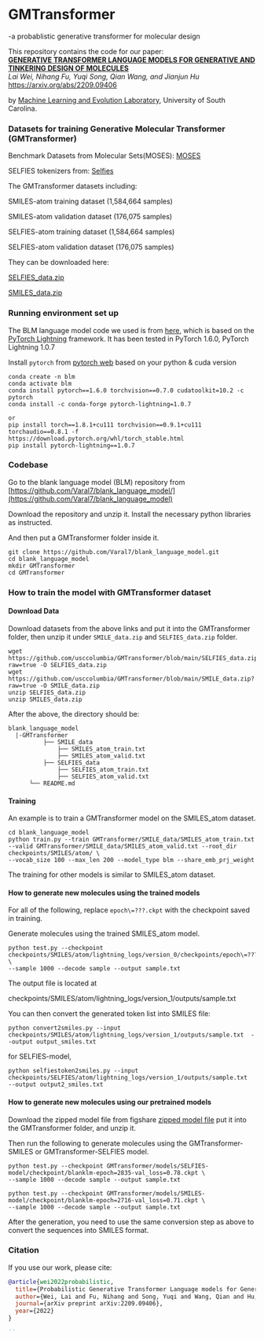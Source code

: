 # GMTransformer 
-a probablistic generative transformer for molecular design

This repository contains the code for our paper:  
[**GENERATIVE TRANSFORMER LANGUAGE MODELS FOR GENERATIVE AND TINKERING DESIGN OF MOLECULES**](https://arxiv.org/abs/2209.09406)  
*Lai Wei, Nihang Fu, Yuqi Song, Qian Wang, and Jianjun Hu* https://arxiv.org/abs/2209.09406

by <a href="http://mleg.cse.sc.edu" target="_blank">Machine Learning and Evolution Laboratory</a>, University of South Carolina.

### Datasets for training Generative Molecular Transformer (GMTransformer)

Benchmark Datasets from Molecular Sets(MOSES): [MOSES](https://github.com/molecularsets/moses)

SELFIES tokenizers from: [Selfies](https://github.com/aspuru-guzik-group/selfies)

The GMTransformer datasets including:

SMILES-atom training dataset (1,584,664 samples)

SMILES-atom validation dataset (176,075 samples)

SELFIES-atom training dataset (1,584,664 samples)

SELFIES-atom validation dataset (176,075 samples)

They can be downloaded here:

[SELFIES_data.zip](https://github.com/usccolumbia/GMTransformer/blob/main/SELFIES_data.zip)

[SMILES_data.zip](https://github.com/usccolumbia/GMTransformer/blob/main/SMILE_data.zip)

### Running environment set up

The BLM language model code we used is from [here](https://github.com/Varal7/blank_language_model), which is based on the [PyTorch Lightning](https://github.com/PyTorchLightning/pytorch-lightning) framework. It has been tested in PyTorch 1.6.0, PyTorch Lightning 1.0.7

Install `pytorch` from [pytorch web](https://pytorch.org/get-started/previous-versions/) based on your python & cuda version
```
conda create -n blm
conda activate blm
conda install pytorch==1.6.0 torchvision==0.7.0 cudatoolkit=10.2 -c pytorch
conda install -c conda-forge pytorch-lightning=1.0.7

or 
pip install torch==1.8.1+cu111 torchvision==0.9.1+cu111 torchaudio==0.8.1 -f https://download.pytorch.org/whl/torch_stable.html
pip install pytorch-lightning==1.0.7
```


### Codebase

Go to the blank language model (BLM) repository from [https://github.com/Varal7/blank_language_model/](https://github.com/Varal7/blank_language_model)

Download the repository and unzip it. Install the necessary python libraries as instructed.

And then put a GMTransformer folder inside it.

```
git clone https://github.com/Varal7/blank_language_model.git
cd blank_language_model
mkdir GMTransformer
cd GMTransformer

```

### How to train the model with GMTransformer dataset

#### Download Data
Download datasets from the above links and put it into the GMTransformer folder, then unzip it under `SMILE_data.zip` and `SELFIES_data.zip` folder.

```
wget https://github.com/usccolumbia/GMTransformer/blob/main/SELFIES_data.zip?raw=true -O SELFIES_data.zip
wget https://github.com/usccolumbia/GMTransformer/blob/main/SMILE_data.zip?raw=true -O SMILE_data.zip
unzip SELFIES_data.zip
unzip SMILES_data.zip
```

After the above, the directory should be:

```
blank_language_model
  |-GMTransformer
          ├── SMILE_data
              ├── SMILES_atom_train.txt
              ├── SMILES_atom_valid.txt
          ├── SELFIES_data
              ├── SELFIES_atom_train.txt
              ├── SELFIES_atom_valid.txt
      └── README.md
```

#### Training
An example is to train a GMTransformer model on the SMILES_atom dataset. 
```
cd blank_language_model
python train.py --train GMTransformer/SMILE_data/SMILES_atom_train.txt --valid GMTransformer/SMILE_data/SMILES_atom_valid.txt --root_dir checkpoints/SMILES/atom/ \
--vocab_size 100 --max_len 200 --model_type blm --share_emb_prj_weight
```
The training for other models is similar to SMILES_atom dataset.

#### How to generate new molecules using the trained models
For all of the following, replace `epoch\=???.ckpt` with the checkpoint saved in training.

Generate molecules using the trained SMILES_atom model.
```
python test.py --checkpoint checkpoints/SMILES/atom/lightning_logs/version_0/checkpoints/epoch\=???.ckpt \
--sample 1000 --decode sample --output sample.txt
```
The output file is located at

checkpoints/SMILES/atom/lightning_logs/version_1/outputs/sample.txt

You can then convert the generated token list into SMILES file:

```
python convert2smiles.py --input checkpoints/SMILES/atom/lightning_logs/version_1/outputs/sample.txt  --output output_smiles.txt
```

for SELFIES-model, 

```
python selfiestoken2smiles.py --input checkpoints/SELFIES/atom/lightning_logs/version_1/outputs/sample.txt  --output output2_smiles.txt
```

#### How to generate new molecules using our pretrained models

Download the zipped model file from figshare [zipped model file](https://figshare.com/articles/software/GMTransformer/21256338)
put it into the GMTransformer folder, and unzip it. 

Then run the following to generate molecules using the GMTransformer-SMILES or GMTransformer-SELFIES model.
```
python test.py --checkpoint GMTransformer/models/SELFIES-model/checkpoint/blanklm-epoch=2835-val_loss=0.78.ckpt \
--sample 1000 --decode sample --output sample.txt

python test.py --checkpoint GMTransformer/models/SMILES-model/checkpoint/blanklm-epoch=2716-val_loss=0.71.ckpt \
--sample 1000 --decode sample --output sample.txt
```
After the generation, you need to use the same conversion step as above to convert the sequences into SMILES format.



### Citation

If you use our work, please cite:

```bibtex
@article{wei2022probabilistic,
  title={Probabilistic Generative Transformer Language models for Generative Design of Molecules},
  author={Wei, Lai and Fu, Nihang and Song, Yuqi and Wang, Qian and Hu, Jianjun},
  journal={arXiv preprint arXiv:2209.09406},
  year={2022}
}

``
